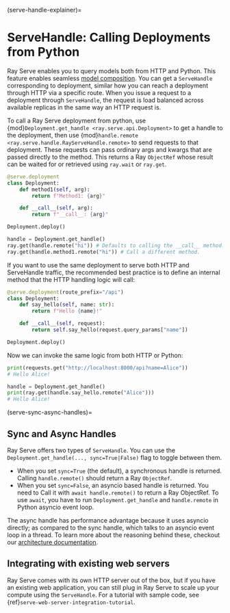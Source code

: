 (serve-handle-explainer)=

# ServeHandle: Calling Deployments from Python

Ray Serve enables you to query models both from HTTP and Python. This feature
enables seamless [model composition](serve-model-composition-guide). You can
get a `ServeHandle` corresponding to deployment, similar how you can
reach a deployment through HTTP via a specific route. When you issue a request
to a deployment through `ServeHandle`, the request is load balanced across
available replicas in the same way an HTTP request is.

To call a Ray Serve deployment from python, use {mod}`Deployment.get_handle <ray.serve.api.Deployment>`
to get a handle to the deployment, then use
{mod}`handle.remote <ray.serve.handle.RayServeHandle.remote>` to send requests
to that deployment. These requests can pass ordinary args and kwargs that are
passed directly to the method. This returns a Ray `ObjectRef` whose result
can be waited for or retrieved using `ray.wait` or `ray.get`.

```python
@serve.deployment
class Deployment:
    def method1(self, arg):
        return f"Method1: {arg}"

    def __call__(self, arg):
        return f"__call__: {arg}"

Deployment.deploy()

handle = Deployment.get_handle()
ray.get(handle.remote("hi")) # Defaults to calling the __call__ method.
ray.get(handle.method1.remote("hi")) # Call a different method.
```

If you want to use the same deployment to serve both HTTP and ServeHandle traffic, the recommended best practice is to define an internal method that the HTTP handling logic will call:

```python
@serve.deployment(route_prefix="/api")
class Deployment:
    def say_hello(self, name: str):
        return f"Hello {name}!"

    def __call__(self, request):
        return self.say_hello(request.query_params["name"])

Deployment.deploy()
```

Now we can invoke the same logic from both HTTP or Python:

```python
print(requests.get("http://localhost:8000/api?name=Alice"))
# Hello Alice!

handle = Deployment.get_handle()
print(ray.get(handle.say_hello.remote("Alice")))
# Hello Alice!
```

(serve-sync-async-handles)=

## Sync and Async Handles

Ray Serve offers two types of `ServeHandle`. You can use the `Deployment.get_handle(..., sync=True|False)`
flag to toggle between them.

- When you set `sync=True` (the default), a synchronous handle is returned.
  Calling `handle.remote()` should return a Ray `ObjectRef`.
- When you set `sync=False`, an asyncio based handle is returned. You need to
  Call it with `await handle.remote()` to return a Ray ObjectRef. To use `await`,
  you have to run `Deployment.get_handle` and `handle.remote` in Python asyncio event loop.

The async handle has performance advantage because it uses asyncio directly; as compared
to the sync handle, which talks to an asyncio event loop in a thread. To learn more about
the reasoning behind these, checkout our [architecture documentation](serve-architecture).

## Integrating with existing web servers

Ray Serve comes with its own HTTP server out of the box, but if you have an existing
web application, you can still plug in Ray Serve to scale up your compute using the `ServeHandle`.
For a tutorial with sample code, see {ref}`serve-web-server-integration-tutorial`.
